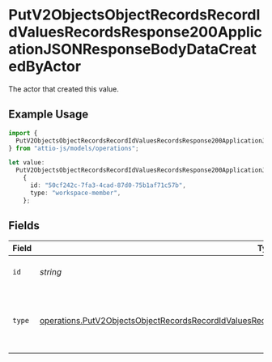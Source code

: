 # PutV2ObjectsObjectRecordsRecordIdValuesRecordsResponse200ApplicationJSONResponseBodyDataCreatedByActor

The actor that created this value.

## Example Usage

```typescript
import {
  PutV2ObjectsObjectRecordsRecordIdValuesRecordsResponse200ApplicationJSONResponseBodyDataCreatedByActor,
} from "attio-js/models/operations";

let value:
  PutV2ObjectsObjectRecordsRecordIdValuesRecordsResponse200ApplicationJSONResponseBodyDataCreatedByActor =
    {
      id: "50cf242c-7fa3-4cad-87d0-75b1af71c57b",
      type: "workspace-member",
    };
```

## Fields

| Field                                                                                                                                                                                                                              | Type                                                                                                                                                                                                                               | Required                                                                                                                                                                                                                           | Description                                                                                                                                                                                                                        |
| ---------------------------------------------------------------------------------------------------------------------------------------------------------------------------------------------------------------------------------- | ---------------------------------------------------------------------------------------------------------------------------------------------------------------------------------------------------------------------------------- | ---------------------------------------------------------------------------------------------------------------------------------------------------------------------------------------------------------------------------------- | ---------------------------------------------------------------------------------------------------------------------------------------------------------------------------------------------------------------------------------- |
| `id`                                                                                                                                                                                                                               | *string*                                                                                                                                                                                                                           | :heavy_minus_sign:                                                                                                                                                                                                                 | An ID to identify the actor.                                                                                                                                                                                                       |
| `type`                                                                                                                                                                                                                             | [operations.PutV2ObjectsObjectRecordsRecordIdValuesRecordsResponse200ApplicationJSONResponseBodyDataType](../../models/operations/putv2objectsobjectrecordsrecordidvaluesrecordsresponse200applicationjsonresponsebodydatatype.md) | :heavy_minus_sign:                                                                                                                                                                                                                 | The type of actor. [Read more information on actor types here](/docs/actors).                                                                                                                                                      |